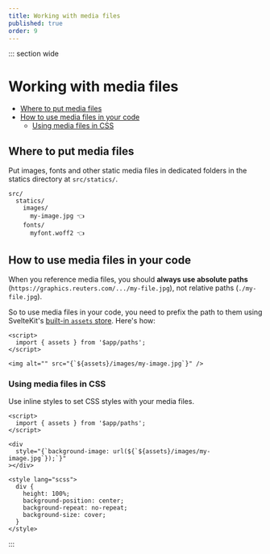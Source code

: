 ```yaml
---
title: Working with media files
published: true
order: 9
---
```


::: section wide

# Working with media files

- [Where to put media files](#where-to-put-media-files)
- [How to use media files in your code](#how-to-use-media-files-in-your-code)
  - [Using media files in CSS](https://github.com/reuters-graphics/bluprint_graphics-kit/blob/master/docs/developers/media.md#using-media-files-in-css)

## Where to put media files

Put images, fonts and other static media files in dedicated folders in the statics directory at `src/statics/`.

```
src/
  statics/
    images/
      my-image.jpg 👈
    fonts/
      myfont.woff2 👈
```

## How to use media files in your code

When you reference media files, you should **always use absolute paths** (`https://graphics.reuters.com/.../my-file.jpg`), not relative paths (`./my-file.jpg`).

So to use media files in your code, you need to prefix the path to them using SvelteKit's [built-in `assets` store](https://kit.svelte.dev/docs#modules-$app-paths). Here's how:

```svelte
<script>
  import { assets } from '$app/paths';
</script>

<img alt="" src="{`${assets}/images/my-image.jpg`}" />
```

### Using media files in CSS

Use inline styles to set CSS styles with your media files.

```svelte
<script>
  import { assets } from '$app/paths';
</script>

<div
  style="{`background-image: url(${`${assets}/images/my-image.jpg`});`}"
></div>

<style lang="scss">
  div {
    height: 100%;
    background-position: center;
    background-repeat: no-repeat;
    background-size: cover;
  }
</style>
```

:::
